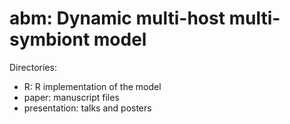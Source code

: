 abm: Dynamic multi-host multi-symbiont model
===

Directories:
- R: R implementation of the model
- paper: manuscript files
- presentation: talks and posters

